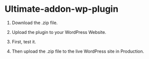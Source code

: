 # Ultimate-addon-wp-plugin

1. Download the .zip file.

2. Upload the plugin to your WordPress Website.

3. First, test it.

4. Then upload the .zip file to the live WordPress site in Production.

